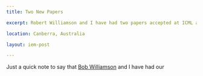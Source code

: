 ```yaml
---
title: Two New Papers

excerpt: Robert Williamson and I have had two papers accepted at ICML and COLT 2009. They are both about bounds: one for surrogate losses the other for f-divergences.

location: Canberra, Australia

layout: iem-post

---
```


Just a quick note to say that [Bob Williamson][bob] and I have had our 

[bob]: http://axiom.anu.edu.au/~williams/
[paper]: /files/pubs/colt09.pdf